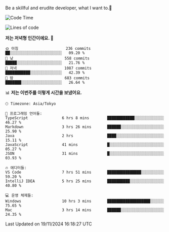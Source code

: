 Be a skillful and erudite developer, what I want to.👶

<!--START_SECTION:waka-->
![Code Time](http://img.shields.io/badge/Code%20Time-1%2C403%20hrs%2053%20mins-blue)

![Lines of code](https://img.shields.io/badge/%EC%A0%80%EB%8A%94%20%EC%97%AC%ED%83%9C%EA%B9%8C%EC%A7%80%20-902.6%20thousand%20%EC%A4%84%EC%9D%98%20%EC%BD%94%EB%93%9C%EB%A5%BC%20%EC%9E%91%EC%84%B1%ED%96%88%EC%96%B4%EC%9A%94.-blue)

**저는 저녁형 인간이에요. 🦉** 

```text
🌞 아침                     236 commits         ██░░░░░░░░░░░░░░░░░░░░░░░   09.20 % 
🌆 낮　                     558 commits         █████░░░░░░░░░░░░░░░░░░░░   21.76 % 
🌃 저녁                     1087 commits        ███████████░░░░░░░░░░░░░░   42.39 % 
🌙 밤　                     683 commits         ███████░░░░░░░░░░░░░░░░░░   26.64 % 
```


📊 **저는 이번주를 이렇게 시간을 보냈어요.** 

```text
🕑︎ Timezone: Asia/Tokyo

💬 프로그래밍 언어들: 
TypeScript               6 hrs 8 mins        ████████████░░░░░░░░░░░░░   46.27 % 
Markdown                 3 hrs 26 mins       ██████░░░░░░░░░░░░░░░░░░░   25.90 % 
Java                     2 hrs               ████░░░░░░░░░░░░░░░░░░░░░   15.11 % 
JavaScript               41 mins             █░░░░░░░░░░░░░░░░░░░░░░░░   05.27 % 
JSON                     31 mins             █░░░░░░░░░░░░░░░░░░░░░░░░   03.93 % 

🔥 에디터들: 
VS Code                  7 hrs 51 mins       ███████████████░░░░░░░░░░   59.20 % 
IntelliJ IDEA            5 hrs 25 mins       ██████████░░░░░░░░░░░░░░░   40.80 % 

💻 운영 체제들: 
Windows                  10 hrs 3 mins       ███████████████████░░░░░░   75.65 % 
Mac                      3 hrs 14 mins       ██████░░░░░░░░░░░░░░░░░░░   24.35 % 
```


 Last Updated on 19/11/2024 16:18:27 UTC
<!--END_SECTION:waka-->
